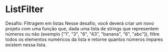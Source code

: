 # ListFilter

Desafio: Filtragem em listas
Nesse desafio, você deverá criar um novo projeto com uma função que, dada uma lista de strings que representem números ou não (exemplo ["1", "3", "6", "43", "banana", "6", "abc"]), filtre todos os elementos numéricos da lista e retorne quantos números ímpares existem nessa lista.
